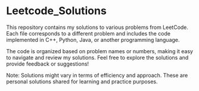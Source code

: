 # Leetcode_Solutions

This repository contains my solutions to various problems from LeetCode. Each file corresponds to a different problem and includes the code implemented in C++, Python, Java, or another programming language.

The code is organized based on problem names or numbers, making it easy to navigate and review my solutions. Feel free to explore the solutions and provide feedback or suggestions!

Note: Solutions might vary in terms of efficiency and approach. These are personal solutions shared for learning and practice purposes.

